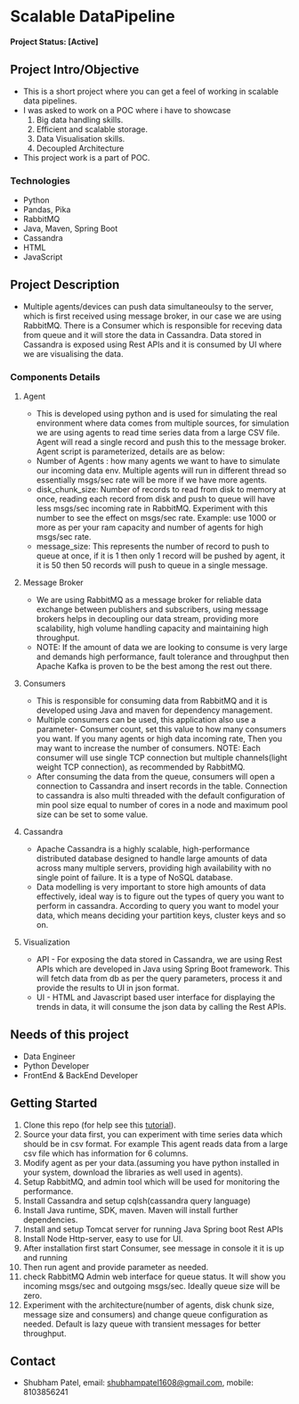 # Scalable DataPipeline

#### Project Status: [Active]

## Project Intro/Objective
* This is a short project where you can get a feel of working in scalable data pipelines. 
* I was asked to work on a POC where i have to showcase 
   1. Big data handling skills.
   2. Efficient and scalable storage.
   3. Data Visualisation skills.
   4. Decoupled Architecture
* This project work is a part of POC.


### Technologies
* Python
* Pandas, Pika
* RabbitMQ
* Java, Maven, Spring Boot
* Cassandra
* HTML
* JavaScript

## Project Description
* Multiple agents/devices can push data simultaneoulsy to the server, which is first received using message broker, in our case we are using RabbitMQ. There is a Consumer which is responsible for receving data from queue and it will store the data in Cassandra. Data stored in Cassandra is exposed using Rest APIs and it is consumed by UI where we are visualising the data.

### Components Details
1. Agent
   * This is developed using python and is used for simulating the real environment where data comes from multiple sources, for simulation we are using agents to read time series data from a large CSV file. Agent will read a single record and push this to the message broker. Agent script is parameterized, details are as below:
   * Number of Agents : how many agents we want to have to simulate our incoming data env. Multiple agents will run in different thread so essentially msgs/sec rate will be more if we have more agents.
   * disk_chunk_size: Number of records to read from disk to memory at once, reading each record from disk and push to queue will have less msgs/sec incoming rate in RabbitMQ. Experiment with this number to see the effect on msgs/sec rate. Example: use 1000 or more as per your ram capacity and number of agents for high msgs/sec rate.
   * message_size: This represents the number of record to push to queue at once, if it is 1 then only 1 record will be pushed by agent, it it is 50 then 50 records will push to queue in a single message.
   
2. Message Broker
   * We are using RabbitMQ as a message broker for reliable data exchange between publishers and subscribers, using message brokers helps in decoupling our data stream, providing more scalability, high volume handling capacity and maintaining high throughput.
   * NOTE: If the amount of data we are looking to consume is very large and demands high performance, fault tolerance and throughput then Apache Kafka is proven to be the best among the rest out there.
   
3. Consumers
   * This is responsible for consuming data from RabbitMQ and it is developed using Java and maven for dependency management. 
   * Multiple consumers can be used, this application also use a parameter- Consumer count, set this value to how many consumers you want. If you many agents or high data incoming rate, Then you may want to increase the number of consumers. NOTE: Each consumer will use single TCP connection but multiple channels(light weight TCP connection), as recommended by RabbitMQ.
   * After consuming the data from the queue, consumers will open a connection to Cassandra and insert records in the table. Connection to cassandra is also multi threaded with the default configuration of min pool size equal to number of cores in a node and maximum pool size can be set to some value.
   
4. Cassandra
   * Apache Cassandra is a highly scalable, high-performance distributed database designed to handle large amounts of data across many multiple servers, providing high availability with no single point of failure. It is a type of NoSQL database.
   * Data modelling is very important to store high amounts of data effectively, ideal way is to figure out the types of query you want to perform in cassandra. According to query you want to model your data, which means deciding your partition keys, cluster keys and so on.
   
5. Visualization
   * API - For exposing the data stored in Cassandra, we are using Rest APIs which are developed in Java using Spring Boot framework. This will fetch data from db as per the query parameters, process it and provide the results to UI in json format.
   * UI - HTML and Javascript based user interface for displaying the trends in data, it will consume the json data by calling the Rest APIs.


## Needs of this project
- Data Engineer
- Python Developer
- FrontEnd & BackEnd Developer

## Getting Started
1. Clone this repo (for help see this [tutorial](https://help.github.com/articles/cloning-a-repository/)).
2. Source your data first, you can experiment with time series data which should be in csv format. For example This agent reads data from a large csv file which has information for 6 columns.
3. Modify agent as per your data.(assuming you have python installed in your system, download the libraries as well used in agents).
4. Setup RabbitMQ, and admin tool which will be used for monitoring the performance.
5. Install Cassandra and setup cqlsh(cassandra query language)
6. Install Java runtime, SDK, maven. Maven will install further dependencies.
7. Install and setup Tomcat server for running Java Spring boot Rest APIs
8. Install Node Http-server, easy to use for UI.
9. After installation first start Consumer, see message in console it it is up and running
10. Then run agent and provide parameter as needed.
11. check RabbitMQ Admin web interface for queue status. It will show you incoming msgs/sec and outgoing msgs/sec. Ideally queue size will be zero.
12. Experiment with the architecture(number of agents, disk chunk size, message size and consumers) and change queue configuration as needed. Default is lazy queue with transient messages for better throughput.


## Contact
* Shubham Patel, email: shubhampatel1608@gmail.com, mobile: 8103856241

